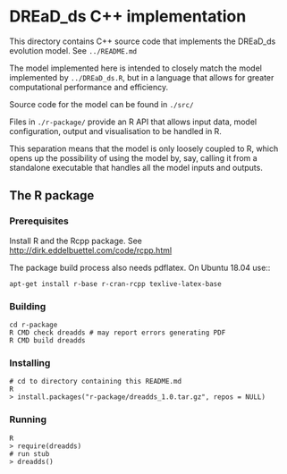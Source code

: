 # DREaD_ds C++ implementation

This directory contains C++ source code that implements the DREaD_ds
evolution model. See `../README.md`

The model implemented here is intended to closely match the model
implemented by `../DREaD_ds.R`, but in a language that allows for
greater computational performance and efficiency.

Source code for the model can be found in `./src/`

Files in `./r-package/` provide an R API that allows input data, model
configuration, output and visualisation to be handled in R.

This separation means that the model is only loosely coupled to R,
which opens up the possibility of using the model by, say, calling it
from a standalone executable that handles all the model inputs and
outputs.

## The R package

### Prerequisites

Install R and the Rcpp package. See
http://dirk.eddelbuettel.com/code/rcpp.html

The package build process also needs pdflatex.
On Ubuntu 18.04 use::
```
apt-get install r-base r-cran-rcpp texlive-latex-base
```

### Building
```
cd r-package
R CMD check dreadds # may report errors generating PDF
R CMD build dreadds
```

### Installing
```
# cd to directory containing this README.md
R
> install.packages("r-package/dreadds_1.0.tar.gz", repos = NULL)
```

### Running
```
R
> require(dreadds)
# run stub
> dreadds()
```
